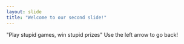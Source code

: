 ```yaml
---
layout: slide
title: "Welcome to our second slide!"
---
```

"Play stupid games, win stupid prizes"
Use the left arrow to go back!
